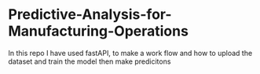 # Predictive-Analysis-for-Manufacturing-Operations
In this repo I have used fastAPI, to make a work flow and how to upload the dataset and train the model then make predicitons
